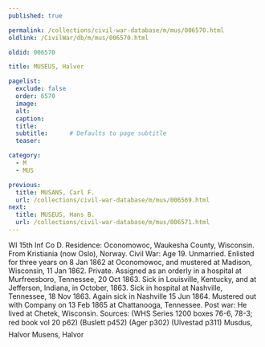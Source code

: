 ```yaml
---
published: true

permalink: /collections/civil-war-database/m/mus/006570.html
oldlink: /CivilWar/db/m/mus/006570.html

oldid: 006570

title: MUSEUS, Halvor

pagelist:
  exclude: false
  order: 6570
  image: 
  alt:
  caption:
  title:
  subtitle:      # Defaults to page subtitle
  teaser:

category: 
  - M 
  - MUS

previous:
  title: MUSANS, Carl F.
  url: /collections/civil-war-database/m/mus/006569.html  
next:
  title: MUSEUS, Hans B.
  url: /collections/civil-war-database/m/mus/006571.html   
---
```

WI 15th Inf Co D. Residence: Oconomowoc, Waukesha County, Wisconsin. From Kristiania (now Oslo), Norway. Civil War: Age 19. Unmarried. Enlisted for three years on 8 Jan 1862 at Oconomowoc, and mustered at Madison, Wisconsin, 11 Jan 1862. Private. Assigned as an orderly in a hospital at Murfreesboro, Tennessee, 20 Oct 1863. Sick in Louisville, Kentucky, and at Jefferson, Indiana, in October, 1863. Sick in hospital at Nashville, Tennessee, 18 Nov 1863. Again sick in Nashville 15 Jun 1864. Mustered out with Company on 13 Feb 1865 at Chattanooga, Tennessee. Post war: He lived at Chetek, Wisconsin. Sources: (WHS Series 1200 boxes 76-6, 78-3; red book vol 20 p62) (Buslett p452) (Ager p302) (Ulvestad p311) &#147;Musdus, Halvor&#148; &#147;Musens, Halvor&#148;